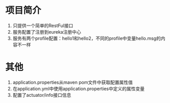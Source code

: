 # 项目简介

1. 只提供一个简单的RestFul接口
2. 服务配置了注册到eureka注册中心
3. 服务有两个profile配置：hello1和hello2，不同的profile中变量hello.msg的内容不一样

# 其他

1. application.properties从maven pom文件中获取配置属性值
2. 在application.yml中使用application.properties中定义的属性变量
3. 配置了actuator/info接口信息